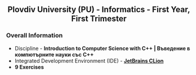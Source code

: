 <h2 align="center">Plovdiv University (PU) - Informatics - First Year, First Trimester</h2>

### Overall Information
* Discipline - **Introduction to Computer Science with C++ | Въведение в компютърните науки със C++**
* Integrated Development Environment (IDE) - [**JetBrains CLion**](https://www.jetbrains.com/clion/)
* **9 Exercises**
